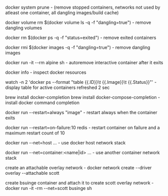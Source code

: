 docker system prune - (remove stopped containers, networks not used by atleast one container, all dangling images/build cache)

docker volume rm $(docker volume ls -q -f "dangling=true") - remove dangling volumes

docker rm $(docker ps -q -f "status=exited") - remove exited containers

docker rmi $(docker images -q -f "dangling=true") - remove dangling images

docker run -it --rm alpine sh - autoremove interactive container after it exits 

docker info - inspect docker resources

watch -n 2 'docker ps --format "table {{.ID}}\t {{.Image}}\t {{.Status}}"' - display table for active containers refreshed 2 sec 

brew install docker-completion brew install docker-compose-completion - install docker command completion

docker run --restart=always "image" - restart always when the container exits

docker run --restart=on-failure:10 redis - restart container on failure and a maximum restart count of 10

docker run --net=host ... - use docker host network stack

docker run --net=container:<name|id> ... - use another container network stack

create an attachable overlay network - docker network create --driver overlay --attachable scott

create bsuinge container and attach it to create scott overlay network - docker run -it -rm --net=scott businge sh
